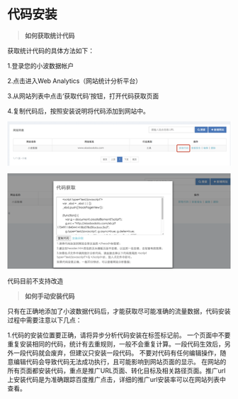 # 代码安装

> **如何获取统计代码**

获取统计代码的具体方法如下：

1.登录您的小波数据帐户

2.点击进入Web Analytics（网站统计分析平台）

3.从网站列表中点击‘获取代码’按钮，打开代码获取页面

4.复制代码后，按照安装说明将代码添加到网站中。

 ![](assets/get_code.png)

 ![](assets/js_code.png)

代码目前不支持改造




> **如何手动安装代码**

只有在正确地添加了小波数据代码后，才能获取尽可能准确的流量数据，代码安装过程中需要注意以下几点：

1.代码的安装位置要正确，请将异步分析代码安装在标签</head>标记前。
一个页面中不要重复安装相同的代码，统计有去重规则，一般不会重复计算。一段代码生效后，另外一段代码就会废弃，但建议只安装一段代码。
不要对代码有任何编辑操作，随意编辑代码会导致代码无法成功执行，且可能影响到网站页面的显示。
在网站的所有页面都安装代码，重点是推广URL页面、转化目标及相关路径页面。推广url上安装代码是为准确跟踪百度推广点击，详细的推广url安装率可以在网站列表中查看。

